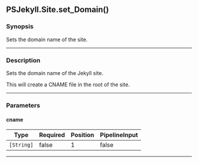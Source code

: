 PSJekyll.Site.set_Domain()
--------------------------

### Synopsis
Sets the domain name of the site.

---

### Description

Sets the domain name of the Jekyll site.  

This will create a CNAME file in the root of the site.

---

### Parameters
#### **cname**

|Type      |Required|Position|PipelineInput|
|----------|--------|--------|-------------|
|`[String]`|false   |1       |false        |

---
